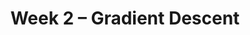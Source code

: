 ---
    title: Week 2 – Gradient Descent
    weekNumber: 2
    days:
      - date: 2021-10-4
        events:
          "**HW 1**{: .label .label-hw } **[MAE and MSE (due 10/4)](../resources/homework/hw01.pdf)**":
          "**SRV 1**{: .label .label-survey } **[Survey 1 (due 10/4)](https://docs.google.com/forms/d/e/1FAIpQLSegdzuFHR9SCjBbsk7FFC3lFKzt4imM4pOdEqwHjBffYfN_0g/viewform)**":
      - date: 2021-10-5
        events:
          "**LEC 4**{: .label .label-lecture } Other Loss Functions, Towards Gradient Descent":
      - date: 2021-10-7
        events:
          "**LEC 5**{: .label .label-lecture } Gradient Descent and Convexity":
---